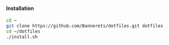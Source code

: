 #### Installation

```sh
cd ~
git clone https://github.com/Bannerets/dotfiles.git dotfiles
cd ~/dotfiles
./install.sh
```
